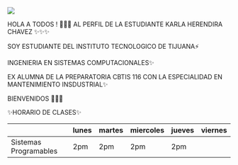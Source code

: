 ![](https://images.cooltext.com/5508848.png)


HOLA A TODOS ! 👋🌱😄 AL PERFIL DE LA ESTUDIANTE  KARLA HERENDIRA CHAVEZ ✨✨✨

SOY ESTUDIANTE DEL INSTITUTO TECNOLOGICO DE TIJUANA⚡ 

INGENIERIA EN SISTEMAS COMPUTACIONALES✨ 

EX ALUMNA DE LA PREPARATORIA CBTIS 116 CON LA ESPECIALIDAD EN MANTENIMIENTO INSDUSTRIAL✨


BIENVENIDOS 💬💬💬



✨HORARIO DE CLASES✨

|                                | lunes  | martes  | miercoles  | jueves  | viernes  |
|-----------------------------------|--------|---------|------------|---------|----------|
| Sistemas Programables          | 2pm    | 2pm     | 2pm        | 2pm     |          |
    

<!--
**karlachavezc/karlachavezc** is a ✨ _special_ ✨ repository because its `README.md` (this file) appears on your GitHub profile.

Here are some ideas to get you started:

- 🔭 I’m currently working on ...
- 🌱 I’m currently learning ...
- 👯 I’m looking to collaborate on ...
- 🤔 I’m looking for help with ...
- 💬 Ask me about ...
- 📫 How to reach me: ...
- 😄 Pronouns: ...
- ⚡ Fun fact: ...
-->
